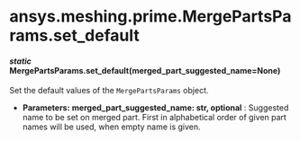# ansys.meshing.prime.MergePartsParams.set_default

<a id="ansys.meshing.prime.MergePartsParams.set_default"></a>

#### *static* MergePartsParams.set_default(merged_part_suggested_name=None)

Set the default values of the `MergePartsParams` object.

* **Parameters:**
  **merged_part_suggested_name: str, optional**
  : Suggested name to be set on merged part. First in alphabetical order of given part names will be used, when empty name is given.

<!-- !! processed by numpydoc !! -->
